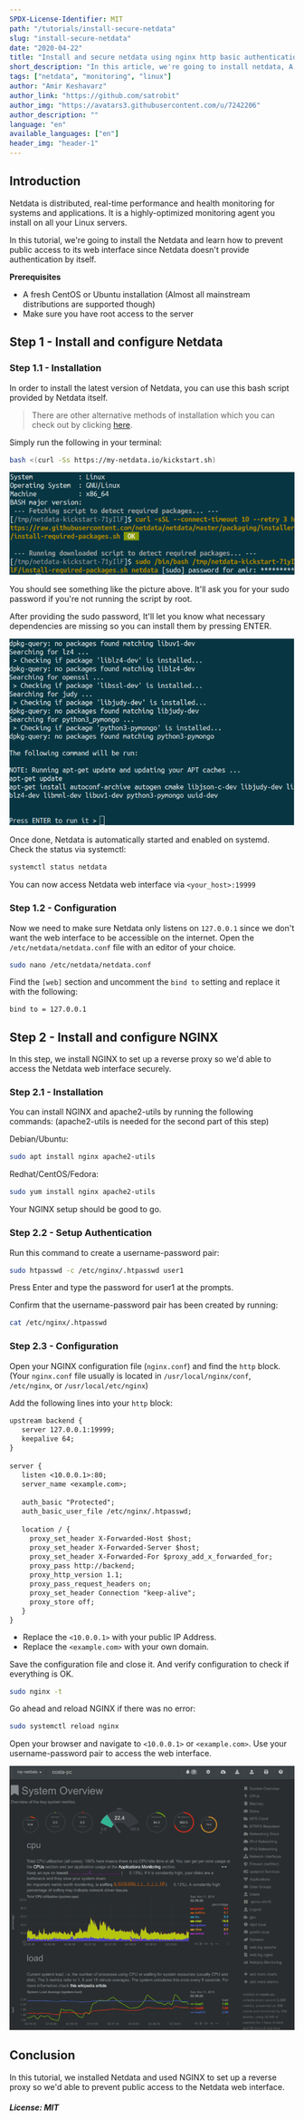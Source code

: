 ```yaml
---
SPDX-License-Identifier: MIT
path: "/tutorials/install-secure-netdata"
slug: "install-secure-netdata"
date: "2020-04-22"
title: "Install and secure netdata using nginx http basic authentication"
short_description: "In this article, we're going to install netdata, A linux monitoring software, and secure it using nginx http basic authentication"
tags: ["netdata", "monitoring", "linux"]
author: "Amir Keshavarz"
author_link: "https://github.com/satrobit"
author_img: "https://avatars3.githubusercontent.com/u/7242206"
author_description: ""
language: "en"
available_languages: ["en"]
header_img: "header-1"
---
```


## Introduction

Netdata is distributed, real-time performance and health monitoring for systems and applications. It is a highly-optimized monitoring agent you install on all your Linux servers.

In this tutorial, we're going to install the Netdata and learn how to prevent public access to its web interface since Netdata doesn't provide authentication by itself.

**Prerequisites**

* A fresh CentOS or Ubuntu installation (Almost all mainstream distributions are supported though)
* Make sure you have root access to the server

## Step 1 - Install and configure Netdata
### Step 1.1 - Installation
In order to install the latest version of Netdata, you can use this bash script provided by Netdata itself.
> There are other alternative methods of installation which you can check out by clicking [here](https://learn.netdata.cloud/docs/agent/packaging/installer/#alternative-methods).

Simply run the following in your terminal:

```bash
bash <(curl -Ss https://my-netdata.io/kickstart.sh)
```

![Install Netdata](install-netdata-1.png)

You should see something like the picture above. It'll ask you for your sudo password if you're not running the script by root.

After providing the sudo password, It'll let you know what necessary dependencies are missing so you can install them by pressing ENTER.

![Install Netdata Dependencies](install-netdata-2.png)

Once done, Netdata is automatically started and enabled on systemd. Check the status via systemctl:

```bash
systemctl status netdata
```
You can now access Netdata web interface via `<your_host>:19999`

### Step 1.2 - Configuration
Now we need to make sure Netdata only listens on `127.0.0.1` since we don't want the web interface to be accessible on the internet.
Open the `/etc/netdata/netdata.conf` file with an editor of your choice.

```bash
sudo nano /etc/netdata/netdata.conf
```
Find the `[web]` section and uncomment the `bind to` setting and replace it with the following:

```
bind to = 127.0.0.1
```

## Step 2 - Install and configure NGINX
In this step, we install NGINX to set up a reverse proxy so we'd able to access the Netdata web interface securely.

### Step 2.1 - Installation
You can install NGINX and apache2-utils by running the following commands:
(apache2-utils is needed for the second part of this step)

Debian/Ubuntu:
```bash
sudo apt install nginx apache2-utils
```

Redhat/CentOS/Fedora:
```bash
sudo yum install nginx apache2-utils
```
Your NGINX setup should be good to go.

### Step 2.2 - Setup Authentication
Run this command to create a username-password pair:
```bash
sudo htpasswd -c /etc/nginx/.htpasswd user1
```
Press Enter and type the password for user1 at the prompts.

Confirm that the username-password pair has been created by running:
```bash
cat /etc/nginx/.htpasswd
```
### Step 2.3 - Configuration

Open your NGINX configuration file (`nginx.conf`) and find the `http` block. (Your `nginx.conf` file usually is located in `/usr/local/nginx/conf`, `/etc/nginx`, or `/usr/local/etc/nginx`)

Add the following lines into your `http` block:

```
upstream backend {
   server 127.0.0.1:19999;
   keepalive 64;
}

server {
   listen <10.0.0.1>:80;
   server_name <example.com>;

   auth_basic "Protected";
   auth_basic_user_file /etc/nginx/.htpasswd;

   location / {
     proxy_set_header X-Forwarded-Host $host;
     proxy_set_header X-Forwarded-Server $host;
     proxy_set_header X-Forwarded-For $proxy_add_x_forwarded_for;
     proxy_pass http://backend;
     proxy_http_version 1.1;
     proxy_pass_request_headers on;
     proxy_set_header Connection "keep-alive";
     proxy_store off;
   }
}
```
- Replace the `<10.0.0.1>` with your public IP Address.
- Replace the `<example.com>` with your own domain.

Save the configuration file and close it. And verify configuration to check if everything is OK.
```bash
sudo nginx -t
```
Go ahead and reload NGINX if there was no error:
```bash
sudo systemctl reload nginx
```

Open your browser and navigate to `<10.0.0.1>` or `<example.com>`. Use your username-password pair to access the web interface.

![Netdata Web Interface](netdata-web-interface.gif)

## Conclusion
In this tutorial, we installed Netdata and used NGINX to set up a reverse proxy so we'd able to prevent public access to the Netdata web interface. 

##### License: MIT

<!--

Contributor's Certificate of Origin

By making a contribution to this project, I certify that:

(a) The contribution was created in whole or in part by me and I have
    the right to submit it under the license indicated in the file; or

(b) The contribution is based upon previous work that, to the best of my
    knowledge, is covered under an appropriate license and I have the
    right under that license to submit that work with modifications,
    whether created in whole or in part by me, under the same license
    (unless I am permitted to submit under a different license), as
    indicated in the file; or

(c) The contribution was provided directly to me by some other person
    who certified (a), (b) or (c) and I have not modified it.

(d) I understand and agree that this project and the contribution are
    public and that a record of the contribution (including all personal
    information I submit with it, including my sign-off) is maintained
    indefinitely and may be redistributed consistent with this project
    or the license(s) involved.

Signed-off-by: [Amir Keshavarz amirkekh@gmail.com]

-->